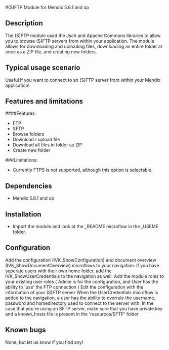 #(S)FTP Module for Mendix 5.8.1 and up

## Description
The (S)FTP module used the Jsch and Apache Commons libraries to allow you to browse (S)FTP servers from within your application. The module allows for downloading and uploading files, downloading an entire folder at once as a ZIP file, and creating new folders.

## Typical usage scenario
Useful if you want to connect to an (S)FTP server from within your Mendix application!

## Features and limitations
####Features:
* FTP
* SFTP
* Browse folders
* Download / upload file
* Download all files in folder as ZIP
* Create new folder

###Limitations:
* Currently FTPS is not supported, although this option is selectable. 

## Dependencies
* Mendix 5.8.1 and up

## Installation
* Import the module and look at the _README microflow in the _USEME folder.

## Configuration
Add the configuration (IVK_ShowConfiguration) and document overview (IVK_ShowDocumentOverview) microflows to your navigation. If you have seperate users with their own home folder, add the IVK_ShowUserCredentials to the navigation as well.
Add the module roles to your existing user roles ( Admin is for the configuration, and User has the ability to 'use' the FTP connection )
Edit the configuration with the information of  your (S)FTP server
When the UserCredentials microflow is added to the navigation, a user has the ability to overrule the username, password and homedirectory used to connect to the server with.
In the case that you're using an SFTP server, make sure that you have private.key and a known_hosts file is present in the 'resources/SFTP' folder

## Known bugs
None, but let us know if you find any!